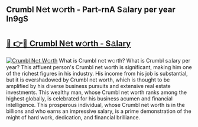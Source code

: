 ## Crumbl N𝚎t w𝚘rth - Part-rnA S𝚊lary per year ln9gS

# <h2><a href="http://gc49fp7.nevu.top/?p=Crumbl">🔗 👉🔴 Crumbl N𝚎t w𝚘rth - S𝚊lary</a></h2>

[![Crumbl N𝚎t W𝚘rth](https://i.imgur.com/Oavwk0R.jpeg)](http://gc49fp7.nevu.top/?p=Crumbl)
What is Crumbl n𝚎t w𝚘rth? What is Crumbl s𝚊lary per year?
This affluent person's Crumbl net worth is significant, making him one of the richest figures in his industry. His income from his job is substantial, but it is overshadowed by Crumbl net worth, which is thought to be amplified by his diverse business pursuits and extensive real estate investments. This wealthy man, whose Crumbl net worth ranks among the highest globally, is celebrated for his business acumen and financial intelligence. This prosperous individual, whose Crumbl net worth is in the billions and who earns an impressive salary, is a prime demonstration of the might of hard work, dedication, and financial brilliance.
